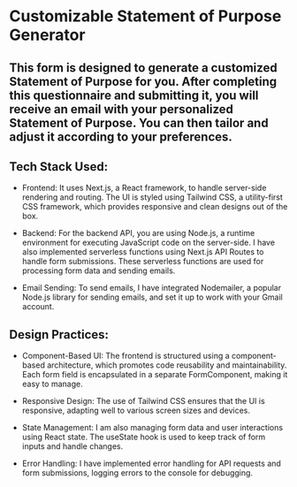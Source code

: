 # Customizable Statement of Purpose Generator

## This form is designed to generate a customized Statement of Purpose for you. After completing this questionnaire and submitting it, you will receive an email with your personalized Statement of Purpose. You can then tailor and adjust it according to your preferences.

## Tech Stack Used:

* Frontend: It uses Next.js, a React framework, to handle server-side rendering and routing. The UI is styled using Tailwind CSS, a utility-first CSS framework, which provides responsive and clean designs out of the box.

* Backend: For the backend API, you are using Node.js, a runtime environment for executing JavaScript code on the server-side. I have also implemented serverless functions using Next.js API Routes to handle form submissions. These serverless functions are used for processing form data and sending emails.

* Email Sending: To send emails, I have integrated Nodemailer, a popular Node.js library for sending emails, and set it up to work with your Gmail account.

## Design Practices:

* Component-Based UI: The frontend is structured using a component-based architecture, which promotes code reusability and maintainability. Each form field is encapsulated in a separate FormComponent, making it easy to manage.

* Responsive Design: The use of Tailwind CSS ensures that the UI is responsive, adapting well to various screen sizes and devices.

* State Management: I am also managing form data and user interactions using React state. The useState hook is used to keep track of form inputs and handle changes.

* Error Handling: I have implemented error handling for API requests and form submissions, logging errors to the console for debugging.

